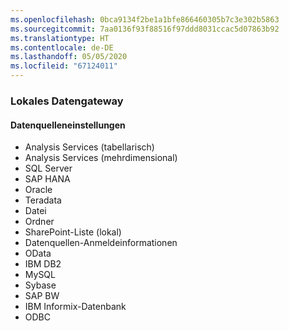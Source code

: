 ```yaml
---
ms.openlocfilehash: 0bca9134f2be1a1bfe866460305b7c3e302b5863
ms.sourcegitcommit: 7aa0136f93f88516f97ddd8031ccac5d07863b92
ms.translationtype: HT
ms.contentlocale: de-DE
ms.lasthandoff: 05/05/2020
ms.locfileid: "67124011"
---
```

### <a name="on-premises-data-gateway"></a>Lokales Datengateway

#### <a name="data-source"></a>Datenquelleneinstellungen

* Analysis Services (tabellarisch)
* Analysis Services (mehrdimensional)
* SQL Server
* SAP HANA
* Oracle
* Teradata
* Datei
* Ordner
* SharePoint-Liste (lokal)
* Datenquellen-Anmeldeinformationen
* OData
* IBM DB2
* MySQL
* Sybase
* SAP BW
* IBM Informix-Datenbank
* ODBC

